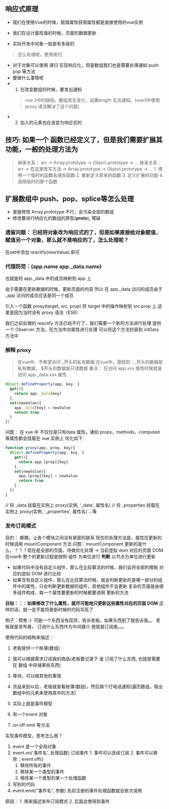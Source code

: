 ## 响应式原理
- 我们在使用Vue的时候，赋值属性获得属性都是直接使用的vue实例
- 我们在设计属性值的时候，页面的数据更新

- 实际开发中对象一般是有多级的
> 怎么处理呢，使用递归

- 对于对象可以使用 递归 实现响应化，但是数组我们也是需要处理诸如 push pop 等方法
- 要做什么事情呢
- 1. 在改变数组的时候，要发出通知
  > vue 2中的缺陷，数组发生变化，设置length 无法通知，(vue3中使用 proxy 语法解决了这个问题)
- 2. 加入的元素也应该变为响应式的
## 技巧: 如果一个 函数已经定义了，但是我们需要扩展其功能，一般的处理方法为
> 继承关系： arr -> Array.prototype -> Object.prototype -> ...
> 继承关系： arr -> 在这里改写方法 -> Array.prototype -> Object.prototype -> ...
    1. 使用一个临时的函数名储存函数
    2. 重新定义原来的函数
    3. 定义扩展的功能
    4. 调用临时的那个函数

## 扩展数组中 push、pop、splice等怎么处理
- 直接修改 Array.prototype 不行，会污染全部的数组
- 修改要进行响应化的数组的原型(__proto__), **可以**

### 遗留问题： 已经将对象改为响应式的了，但是如果直接给对象赋值，赋值另一个对象，那么就不是响应的了，怎么处理呢？
 在set中添加 reactify(newValue) 即可 

### 代理防范：(app.name app._data.name)
也就是将 app._data 中的成员映射到 app 上

由于需要在更新数据的时候，更新页面的内容
所以 在 app._data 访问的成员由于 _app 访问的成员应该是同一个成员

引入一个函数 proxy(target, src, prop) 将 target 中的操作映射到 src.prop 上
这里是因为当时没有 proxy 语法（ES6）

我们之前处理的 reactify 方法已经不行了，我们需要一个新的方法进行处理
提供一个 Observer 方法，在方法中对属性进行处理
可以将这个方法封装到 intData 方法中

### 解释 proxy
> 在vue中，不希望访问 _开头的私有数据
> 在vue中，潜规则：_开头的数据是私有数据， $开头的数据是只读数据
 重点： 在访问 app.xxx 属性时候就是访问 app._data.xxx 属性
 ```js
 Object.defineProperty(app, key, {
   get(){
     return app._data[key]
   },
   set(newValue){
     app._data[key] = newValue
     return true
   }
 })
 ```
 问题： 
 在 vue 中 不仅仅是只有data 属性，诸如 props，methods，computed 等属性都会挂载在 vue 实例上
 优化如下
 ```js
 function proxy(app, prop, key){
   Object.defineProperty(app, key, {
     get(){
       return app.[prop][key]
     },
     set(newValue){
       app.[prop][key] = newValue
       return true
     }
   })
 }
 ```
// 将 _data 挂载在实例上
proxy(实例, '_data', 属性名)
// 将 _properties 挂载在实例上
proxy(实例, '_properties', 属性名)
...等

### 发布订阅模式
目的： 解耦，让各个模块之间没有紧密的联系
现在的处理方法是，属性在更新的时候调用 mountComponent 方法
问题：mountComponent 更新的是什么，？？？现在是全部的页面，待做优化处理 -> 当前虚拟 dom 对应的页面 DOM
  在vue中 整个的更新过程是按照 组件 为单位进行 **判断** 以节点为单位进行更新
  - 如果代码中没有自定义组件，那么在比较算法的时候，我们会将全部的模板 对应的虚拟 DOM 进行比较
  - 如果含有自定义组件，那么在比较算法时候，就会判断更新的是哪一部分的组件中的属性，只会判断更新数据的组件，其他组件不会更新
  复杂的页面是由很多组件构成，每一个属性要更新的时候都要调用 更新的方法

  **目标：：：如果修改了什么属性，就尽可能地只更新这些属性对应的页面 DOM**
  这样的话，就一定不能将更新时候的代码写死了

  例子：预售-》可能一个东西没有现货，告诉老板，如果东西到了就告诉我。。
  老板就是发布者，
  订阅什么东西作为中间媒介
  我就是订阅者。。。

  使用代码的结构来描述：
  1. 老板提供一个账簿(数组)
  2. 我可以根据需求订阅我的商品(老板要记录下 谁 订阅了什么东西, 也就是需要在 数组 中存储某些东西)
  3. 等待，可以做其他的事情
  4. 货品来到以后，老板就查看账簿(数组)，然后挨个打电话通知(遍历数组，取出数组中的元素来使用其中的方法)
  5. 实际上就是事件模型

  1. 有一个event 对象
  2. on off emit 等方法
  
  实现事件模型，思考怎么用？
  1. event 是一个全局对象
  2. event.on('事件名', 处理函数) 订阅事件
    1. 事件可以连续订阅
    2. 事件可以移除：event.off()
      1. 移除所有的事件
      2. 移除某一个类型的事件
      3. 移除某一个类型的某一个处理函数
  3. 写别的代码
  4. event.emit("事件名", 参数) 先前注册的事件处理函数就会依次调用

  原因：
    1. 用来描述发布订阅模式
    2. 后面会使用到事件